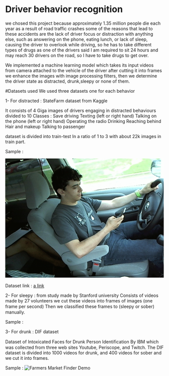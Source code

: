 # Driver behavior recognition
we chosed this project because approximately 1.35 million people die each year as a result of road traffic crashes some of the reasons that lead to these accidents are the lack of driver focus or distraction with anything else, such as answering on the phone, eating lunch, or lack of sleep, causing the driver to overlook while driving, so he has to take different types of drugs as one of the drivers said I am required to sit 24 hours and may reach 30 drivers on the road, so I have to take drugs to get over.

We implemented a machine learning model which takes its input videos from camera attached to the vehicle of the driver after cutting it into frames we enhance the images with image processing filters, then we determine the driver state as distracted, drunk,sleepy or none of them.

#Datasets used
We used three datasets one for each behavior

1- For distracted :  StateFarm dataset from Kaggle

It consists of 4 Giga images of drivers engaging in distracted behaviours divided to 10 Classes : 
Save driving
Texting (left or right hand)
Talking on the phone (left or right hand)
Operating the radio
Drinking
Reaching behind
Hair and makeup
Talking to passenger

dataset is divided into train-test In a ratio of 1 to 3 with about 22k images in train part.

Sample :

![Farmers Market Finder Demo](Distracted.gif)

Dataset link : [a link](https://www.kaggle.com/c/state-farm-distracted-driver-detection/data) 

2- For sleepy :  from study made by Stanford university Consists of videos made by 27 volunteers we cut these videos into frames of images (one frame per second) Then we classiﬁed these frames to (sleepy or sober) manually.

Sample :

3- For drunk : DIF dataset

Dataset of Intoxicated Faces for Drunk Person Identiﬁcation By IBM which was collected from three web sites Youtube, Periscope, and Twitch.
The DIF dataset is divided into  1000 videos for drunk, and 400 videos for sober and we cut it into frames.

Sample :
![Farmers Market Finder Demo](Drunk.gif)

